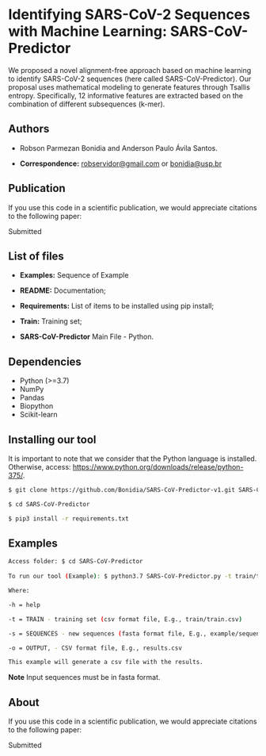 # Identifying SARS-CoV-2 Sequences with Machine Learning: SARS-CoV-Predictor

We proposed a novel alignment-free approach based on machine learning to identify SARS-CoV-2 sequences (here called SARS-CoV-Predictor). Our proposal uses mathematical modeling to generate features through Tsallis entropy. Specifically, 12 informative features are extracted based on the combination of different subsequences (k-mer).

## Authors

* Robson Parmezan Bonidia and Anderson Paulo Ávila Santos.

* **Correspondence:** robservidor@gmail.com or bonidia@usp.br


## Publication

If you use this code in a scientific publication, we would appreciate citations to the following paper:

Submitted


## List of files

 - **Examples:** Sequence of Example

 - **README:** Documentation;

 - **Requirements:** List of items to be installed using pip install;

 - **Train:** Training set;

 - **SARS-CoV-Predictor** Main File - Python.


## Dependencies

- Python (>=3.7)
- NumPy 
- Pandas
- Biopython
- Scikit-learn


## Installing our tool

It is important to note that we consider that the Python language is installed. Otherwise, access: https://www.python.org/downloads/release/python-375/.

```sh
$ git clone https://github.com/Bonidia/SARS-CoV-Predictor-v1.git SARS-CoV-Predictor

$ cd SARS-CoV-Predictor

$ pip3 install -r requirements.txt
```

## Examples


```sh
Access folder: $ cd SARS-CoV-Predictor
 
To run our tool (Example): $ python3.7 SARS-CoV-Predictor.py -t train/train.csv -s example/sequences.fasta -o results.csv

Where:

-h = help

-t = TRAIN - training set (csv format file, E.g., train/train.csv)

-s = SEQUENCES - new sequences (fasta format file, E.g., example/sequences.fasta)

-o = OUTPUT, - CSV format file, E.g., results.csv

This example will generate a csv file with the results.
```

**Note** Input sequences must be in fasta format.

## About

If you use this code in a scientific publication, we would appreciate citations to the following paper:

Submitted
